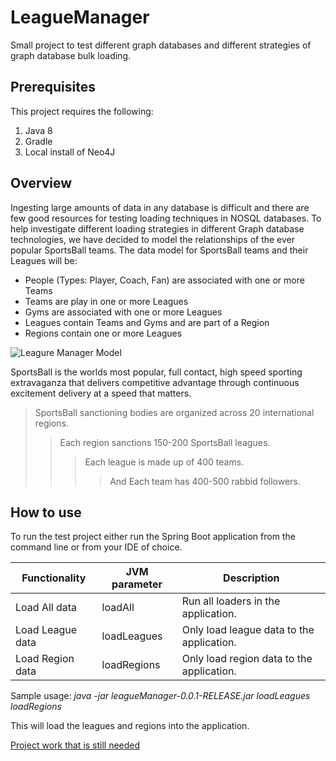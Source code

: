 # LeagueManager
Small project to test different graph databases and different strategies of graph database bulk loading.

Prerequisites
-----------------
This project requires the following:

1. Java 8
2. Gradle
3. Local install of Neo4J

Overview
--------
Ingesting large amounts of data in any database is difficult and there are few good
resources for testing loading techniques in NOSQL databases. To help investigate
different loading strategies in different Graph database technologies, we have decided
to model the relationships of the ever popular SportsBall teams.  The data model for
SportsBall teams and their Leagues will be:

 * People (Types: Player, Coach, Fan) are associated with one or more Teams
 * Teams are play in one or more Leagues
 * Gyms are associated with one or more Leagues
 * Leagues contain Teams and Gyms and are part of a Region
 * Regions contain one or more Leagues

 ![Leagure Manager Model](./docs/LeagueManagerModel.png)

SportsBall is the worlds most popular, full contact, high speed sporting extravaganza that delivers competitive advantage through continuous excitement delivery at a speed that matters.

> SportsBall sanctioning bodies are organized across 20 international regions.
>> Each region sanctions 150-200 SportsBall leagues.
>>> Each league is made up of 400 teams.
>>>> And Each team has 400-500 rabbid followers.


How to use
----------
To run the test project either run the Spring Boot application from the command line or from your IDE of choice.

|Functionality |JVM parameter |Description|
|---|---|---|
| Load All data | loadAll  |Run all loaders in the application.   |
| Load League data  | loadLeagues  | Only load league data to the application.  |
| Load Region data  | loadRegions  | Only load region data to the application. |

Sample usage: *java -jar leagueManager-0.0.1-RELEASE.jar loadLeagues loadRegions*

This will load the leagues and regions into the application.


[Project work that is still needed](./docs/TODOs.md)
